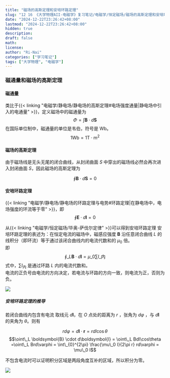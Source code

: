 ```yaml
---
title: "磁场的高斯定理和安培环路定理"
slug: "12 16 《大学物理AII-电磁学》复习笔记/电磁学/恒定磁场/磁场的高斯定理和安培环路定理"
date: "2024-12-22T23:26:42+08:00"
lastmod: "2024-12-22T23:26:42+08:00"
hidden: true
description:
draft: false
math:
license:
author: "Ri-Nai"
categories: ["学习笔记"]
tags: ["大学物理", "电磁学"]
---
```

### 磁通量和磁场的高斯定理
#### 磁通量
类比于{{< linking "电磁学/静电场/静电场的高斯定理#电场强度通量|静电场中引入的电通量" >}}，定义磁场中的磁通量为
$$\Phi = \int \boldsymbol{B} \cdot d\boldsymbol{S}$$
在国际单位制中，磁通量的单位是韦伯，符号是 $\text{Wb}$。
$$1\text{Wb} = 1\text{T} \cdot \text{m}^2$$

#### 磁场的高斯定理
由于磁场线是无头无尾的闭合曲线，从封闭曲面 $S$ 中穿出的磁场线必然会再次进入封闭曲面 $S$，因此磁场的高斯定理为

$$\oint \boldsymbol{B} \cdot d\boldsymbol{S} = 0$$

#### 安培环路定理
{{< linking "电磁学/静电场/静电场的环路定理与电势#环路定理|在静电场中，电场强度的环流等于零" >}}，即
$$\oint \boldsymbol{E} \cdot d\boldsymbol{l} = 0$$

从{{< linking "电磁学/恒定磁场/毕奥-萨伐尔定律" >}}可以得到安培环路定理
安培环路定理的表述为：在恒定电流的磁场中，磁感应强度 $\boldsymbol{B}$ 沿任意闭合曲线 $L$ 的线积分（即环流）等于通过该闭合曲线内的电流代数和的 $\mu_0$ 倍。  
即 
$$\oint\_L \boldsymbol{B} \cdot d\boldsymbol{l} = \mu\_0 \sum I\_{\text{内}}$$
式中，$\sum I_{\text{内}}$ 是通过环路 $L$ 内的电流代数和。  
电流的正负号由电流的方向决定，若电流与环路的方向一致，则电流为正，否则为负。


![](imgs/安培环路示意图.png)


##### 安培环路定理的推导
若闭合曲线内包含有电流
取线元 $d\boldsymbol{l}$，在 $O$ 点处的距离为 $r$ ，张角为 $d\varphi$ ，与 $d\boldsymbol{l}$ 的夹角为 $\theta$。则有

$$rd\varphi = d\boldsymbol{l} \cdot \boldsymbol{r} = rdl\cos\theta$$
$$\oint\_L \boldsymbol{B} \cdot d\boldsymbol{l} = \oint\_L Bdl\cos\theta =\oint\_L Brd\varphi = \int\_{0}^{2\pi} \frac{\mu\_0 I}{2\pi r} rd\varphi = \mu\_0 I$$

不包含电流时可以证明积分区域是两段角度互补的区域，所以积分为零。


![](imgs/磁矩示意图.png)
